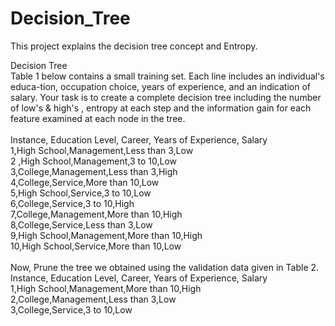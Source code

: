 # Decision_Tree
This project explains the decision tree concept and Entropy. 

Decision Tree <br />
Table 1 below contains a small training set. Each line includes an individual's educa-tion, occupation choice, years of experience, and an indication of salary. Your task is
to create a complete decision tree including the number of low's & high's , entropy at each step and the information gain for each feature examined at each node in the tree.<br />
<br />
Instance, Education Level, Career, Years of Experience, Salary <br />
1,High School,Management,Less than 3,Low <br />
2 ,High School,Management,3 to 10,Low <br />
3,College,Management,Less than 3,High <br />
4,College,Service,More than 10,Low <br />
5,High School,Service,3 to 10,Low <br />
6,College,Service,3 to 10,High <br />
7,College,Management,More than 10,High <br />
8,College,Service,Less than 3,Low <br />
9,High School,Management,More than 10,High <br />
10,High School,Service,More than 10,Low <br />
<br />
Now, Prune the tree we obtained using the validation data given in Table 2. <br />
Instance, Education Level, Career, Years of Experience, Salary <br />
1,High School,Management,More than 10,High <br />
2,College,Management,Less than 3,Low <br />
3,College,Service,3 to 10,Low <br />
